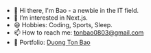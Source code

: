 - 👋 Hi there, I'm Bao - a newbie in the IT field.
- 🌱 I’m interested in Next.js.
- 😄 Hobbies: Coding, Sports, Sleep.
- 📫 How to reach me: [tonbao0803@gmail.com](mailto:tonbao0803@gmail.com)
- :pushpin: Portfolio: <a href="https://duongtonbao.site/" target="_blank">Duong Ton Bao</a>
